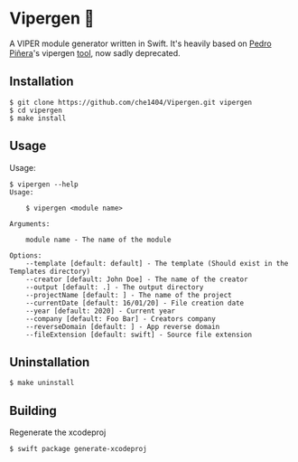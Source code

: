 # Vipergen 🐍

A VIPER module generator written in Swift. It's heavily based on [Pedro Piñera](https://twitter.com/pepibumur)'s vipergen [tool](https://github.com/pepibumur/viper-module-generator/), now sadly deprecated.

## Installation
```shell
$ git clone https://github.com/che1404/Vipergen.git vipergen
$ cd vipergen
$ make install
```

## Usage
Usage:

```shell
$ vipergen --help
Usage:

    $ vipergen <module name>

Arguments:

    module name - The name of the module

Options:
    --template [default: default] - The template (Should exist in the Templates directory)
    --creator [default: John Doe] - The name of the creator
    --output [default: .] - The output directory
    --projectName [default: ] - The name of the project
    --currentDate [default: 16/01/20] - File creation date
    --year [default: 2020] - Current year
    --company [default: Foo Bar] - Creators company
    --reverseDomain [default: ] - App reverse domain
    --fileExtension [default: swift] - Source file extension
```

## Uninstallation
```shell
$ make uninstall
```

## Building
Regenerate the xcodeproj 
```shell
$ swift package generate-xcodeproj
```

